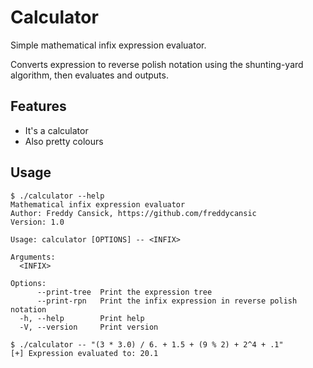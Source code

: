 # Calculator

Simple mathematical infix expression evaluator.

Converts expression to reverse polish notation using the shunting-yard algorithm, then evaluates and outputs.

## Features
- It's a calculator
- Also pretty colours

## Usage

```
$ ./calculator --help
Mathematical infix expression evaluator
Author: Freddy Cansick, https://github.com/freddycansic
Version: 1.0

Usage: calculator [OPTIONS] -- <INFIX>

Arguments:
  <INFIX>  

Options:
      --print-tree  Print the expression tree
      --print-rpn   Print the infix expression in reverse polish notation
  -h, --help        Print help
  -V, --version     Print version
```

```
$ ./calculator -- "(3 * 3.0) / 6. + 1.5 + (9 % 2) + 2^4 + .1"
[+] Expression evaluated to: 20.1
```
